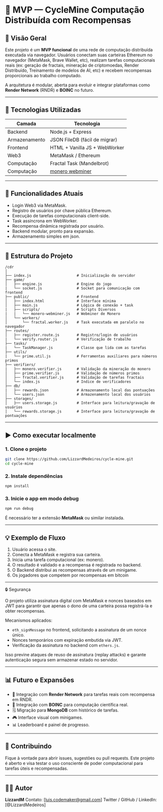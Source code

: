 # 🧠 MVP — CycleMine Computação Distribuída com Recompensas

## 📌 Visão Geral

Este projeto é um **MVP funcional** de uma rede de computação distribuída executada via navegador. Usuários conectam suas carteiras Ethereum no navegador (MetaMask, Brave Wallet, etc), realizam tarefas computacionais reais (ex: geração de fractais, mineração de criptomoedas, Render Distribuído, Treinamento de modelos de AI, etc) e recebem recompensas proporcionais ao trabalho computado.

A arquitetura é modular, aberta para evoluir e integrar plataformas como **Render Network** (RNDR) e **BOINC** no futuro.

---

## 🔧 Tecnologias Utilizadas

| Camada        | Tecnologia                    |
| ------------- | ----------------------------- |
| Backend       | Node.js + Express             |
| Armazenamento | JSON FileDB (fácil de migrar) |
| Frontend      | HTML + Vanilla JS + WebWorker |
| Web3          | MetaMask / Ethereum           |
| Computação    | Fractal Task (Mandelbrot)     |
| Computação    | [monero webminer](https://github.com/NajmAjmal/monero-webminer) |

---

## 🔹 Funcionalidades Atuais

* Login Web3 via MetaMask.
* Registro de usuários por chave pública Ethereum.
* Execução de tarefas computacionais client-side.
* Task assíncrona em WebWorker.
* Recompensa dinâmica registrada por usuário.
* Backend modular, pronto para expansão.
* Armazenamento simples em json.

---

## 📁 Estrutura do Projeto

```
/cdr
│
├── index.js                     # Inicialização do servidor
├── game/
│   ├── engine.js                # Engine do jogo
|   └── socket.js                # Socket para comunicação com frontend
├── public/                      # Frontend
│   ├── index.html               # Interface mínima
│   ├── main.js                  # Lógica de conexão + task
|   ├── scripts/                 # Scripts Diversos
|   |   └── monero-webminer.js   # Webminer de Monero
│   └── workers/
│       └── fractal.worker.js    # Task executada em paralelo no navegador
├── routes/
│   ├── register.route.js        # Registro/login de usuários
|   └── verify.router.js         # Verificação de trabalho
├── tasks/
|   └── TaskManager.js           # Classe que lida com as tarefas
├── utils/
|   └── prime.util.js            # Ferramentas auxiliares para números primos
├── verifiers/
|   ├── monero.verifier.js       # Validação da mineração do monero
│   ├── prime.verifier.js        # Validação de números primos
│   ├── fractal.verifier.js      # Validação de tarefas fractais
│   └── index.js                 # Indice de verificadores
├── db/
|   ├── rewards.json             # Armazenamento local das pontuações
│   └── users.json               # Armazenamento local dos usuários
├── storages/
│   ├── users.storage.js         # Interface para leitura/gravação de usuários
│   └── rewards.storage.js       # Interface para leitura/gravação de pontuações
```

---

## ▶️ Como executar localmente

### 1. Clone o projeto

```bash
git clone https://github.com/LizzardMedeiros/cycle-mine.git
cd cycle-mine
```

### 2. Instale dependências

```bash
npm install
```

### 3. Inicie o app em modo debug

```bash
npm run debug
```

É necessário ter a extensão **MetaMask** ou similar instalada.

---

## 💡 Exemplo de Fluxo

1. Usuário acessa o site.
2. Conecta a MetaMask e registra sua carteira.
3. Inicia uma tarefa computacional (ex: monero).
4. O resultado é validado e a recompensa é registrada no backend.
5. O Backend distribui as recompensas através de um minigame.
6. Os jogadores que competem por recompensas em bitcoin

---

🔒 Segurança

O projeto utiliza assinatura digital com MetaMask e nonces baseados em JWT para garantir que apenas o dono de uma carteira possa registrá-la e obter recompensas.

Mecanismos aplicados:

- `eth_signMessage` no frontend, solicitando a assinatura de um nonce único.
- Nonces temporários com expiração embutida via JWT.
- Verificação da assinatura no backend com `ethers.js`.

Isso previne ataques de reuso de assinatura (replay attacks) e garante autenticação segura sem armazenar estado no servidor.

---

## 📊 Futuro e Expansões

* 🧹 Integração com **Render Network** para tarefas reais com recompensa em RNDR.
* 🚀 Integração com **BOINC** para computação científica real.
* 🗒️ Migração para **MongoDB** com histórico de tarefas.
* 🎮 Interface visual com minigames.
* 📊 Leaderboard e painel de progresso.

---

## 🤝 Contribuindo

Fique à vontade para abrir issues, sugestões ou pull requests.
Este projeto é aberto e visa testar o uso consciente de poder computacional para tarefas úteis e recompensadas.

---

## 👨‍🚀 Autor

**LizzardM**
Contato: \[[luis.codemaker@gmail.com](mailto:luis.codemaker@gmail.com)]
Twitter / GitHub / LinkedIn: \[@LizzardMedeiros]
